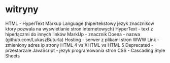 # witryny
HTML - HyperText Markup Language (hipertekstowy jezyk znacznikow ktory pozwala na wyswietlanie stron internetowych)
HyperText - text z hiperłączmi do innych linków
MarkUp - znacznik
Doena - nazwa (github.com/LukaszButurla)
Hosting - serwer z plikami stron WWW
Link - zmieniony adres ip strony 
HTML 4 vs XHTML vs HTML 5
Deprecated - przestarzale 
JavaScript - jezyk programowania stron
CSS - Cascading Style Sheets

